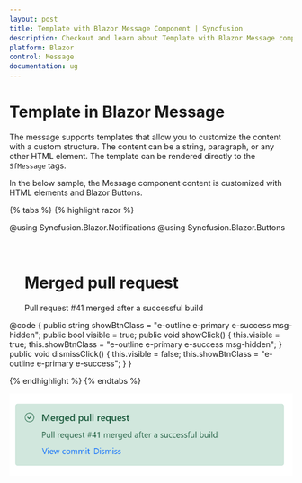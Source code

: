 ```yaml
---
layout: post
title: Template with Blazor Message Component | Syncfusion
description: Checkout and learn about Template with Blazor Message component in Blazor Server App and Blazor WebAssembly App.
platform: Blazor
control: Message
documentation: ug
---
```


# Template in Blazor Message

The message supports templates that allow you to customize the content with a custom structure. The content can be a string, paragraph, or any other HTML element. The template can be rendered directly to the `SfMessage` tags.


In the below sample, the Message component content is customized with HTML elements and Blazor Buttons.

{% tabs %}
{% highlight razor %}

@using Syncfusion.Blazor.Notifications
@using Syncfusion.Blazor.Buttons

<div class="msg-template-section">
    <div class="content-section">
        <SfButton Content='Show pull request' CssClass="@showBtnClass" OnClick="@showClick"></SfButton>
        <SfMessage Severity="MessageSeverity.Success" Visible="@visible">
            <h1>Merged pull request</h1>
            <p>Pull request #41 merged after a successful build</p>
            <SfButton CssClass='e-link' Content='View commit'></SfButton>
            <SfButton CssClass='e-link' Content='Dismiss' OnClick="@dismissClick"></SfButton>
        </SfMessage>
    </div>
</div>
@code {
  public string showBtnClass = "e-outline e-primary e-success msg-hidden";
  public bool visible = true;
  public void showClick()
  {
    this.visible = true;
    this.showBtnClass = "e-outline e-primary e-success msg-hidden";
  }
  public void dismissClick()
  {
    this.visible = false;
    this.showBtnClass = "e-outline e-primary e-success";
  }
}

<style>
.msg-template-section .content-section {
  margin: 0 auto;
  max-width: 450px;
  padding-top: 20px;
}

.msg-template-section .e-btn.msg-hidden {
  display: none;
}

.msg-template-section .e-message h1 {
  margin: 0;
  font-size: 16px;
  font-weight: 600;
  line-height: 1.25;
}

.msg-template-section .e-message .e-msg-icon {
  padding: 0 4px;
  margin-top: 3px;
}

.msg-template-section .e-message p {
  margin: 8px 0 4px;
}

.msg-template-section .e-message .e-btn {
  padding: 0;
}
</style>
    
{% endhighlight %}
{% endtabs %}

![Message Template](./images/message-template.png)